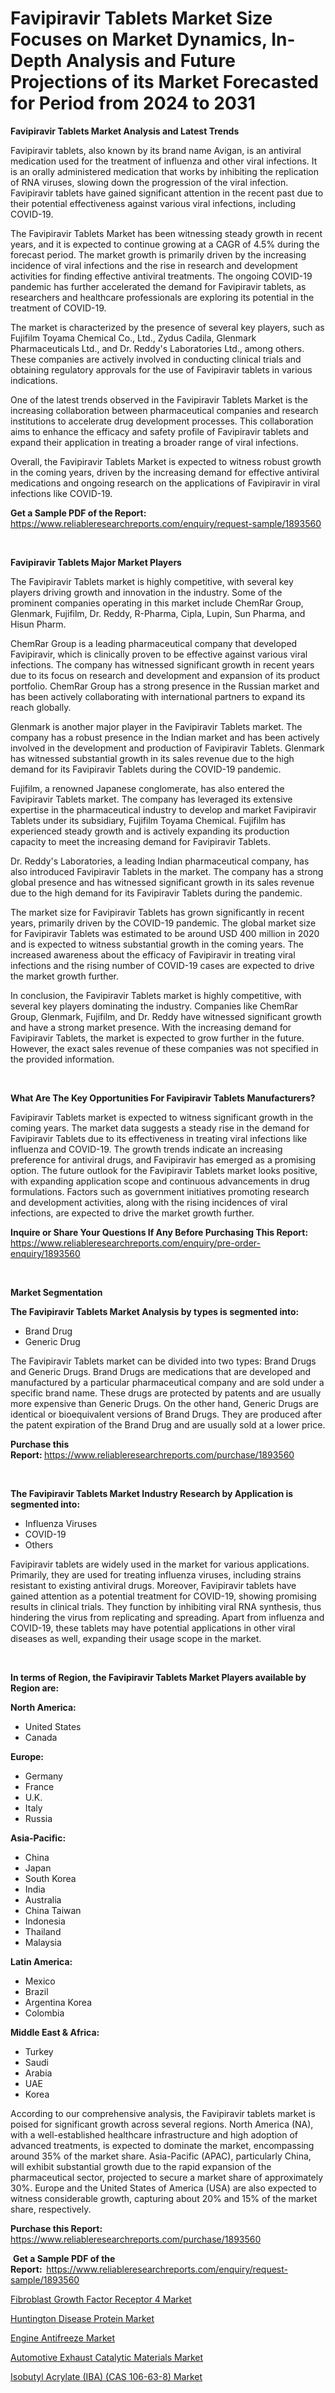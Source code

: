 <p><h1>Favipiravir Tablets Market Size Focuses on Market Dynamics, In-Depth Analysis and Future Projections of its Market Forecasted for Period from 2024 to 2031</h1></p><p><strong>Favipiravir Tablets Market Analysis and Latest Trends</strong></p>
<p><p>Favipiravir tablets, also known by its brand name Avigan, is an antiviral medication used for the treatment of influenza and other viral infections. It is an orally administered medication that works by inhibiting the replication of RNA viruses, slowing down the progression of the viral infection. Favipiravir tablets have gained significant attention in the recent past due to their potential effectiveness against various viral infections, including COVID-19.</p><p>The Favipiravir Tablets Market has been witnessing steady growth in recent years, and it is expected to continue growing at a CAGR of 4.5% during the forecast period. The market growth is primarily driven by the increasing incidence of viral infections and the rise in research and development activities for finding effective antiviral treatments. The ongoing COVID-19 pandemic has further accelerated the demand for Favipiravir tablets, as researchers and healthcare professionals are exploring its potential in the treatment of COVID-19.</p><p>The market is characterized by the presence of several key players, such as Fujifilm Toyama Chemical Co., Ltd., Zydus Cadila, Glenmark Pharmaceuticals Ltd., and Dr. Reddy's Laboratories Ltd., among others. These companies are actively involved in conducting clinical trials and obtaining regulatory approvals for the use of Favipiravir tablets in various indications.</p><p>One of the latest trends observed in the Favipiravir Tablets Market is the increasing collaboration between pharmaceutical companies and research institutions to accelerate drug development processes. This collaboration aims to enhance the efficacy and safety profile of Favipiravir tablets and expand their application in treating a broader range of viral infections.</p><p>Overall, the Favipiravir Tablets Market is expected to witness robust growth in the coming years, driven by the increasing demand for effective antiviral medications and ongoing research on the applications of Favipiravir in viral infections like COVID-19.</p></p>
<p><strong>Get a Sample PDF of the Report:&nbsp;</strong> <a href="https://www.reliableresearchreports.com/enquiry/request-sample/1893560">https://www.reliableresearchreports.com/enquiry/request-sample/1893560</a></p>
<p>&nbsp;</p>
<p><strong>Favipiravir Tablets Major Market Players</strong></p>
<p><p>The Favipiravir Tablets market is highly competitive, with several key players driving growth and innovation in the industry. Some of the prominent companies operating in this market include ChemRar Group, Glenmark, Fujifilm, Dr. Reddy, R-Pharma, Cipla, Lupin, Sun Pharma, and Hisun Pharm.</p><p>ChemRar Group is a leading pharmaceutical company that developed Favipiravir, which is clinically proven to be effective against various viral infections. The company has witnessed significant growth in recent years due to its focus on research and development and expansion of its product portfolio. ChemRar Group has a strong presence in the Russian market and has been actively collaborating with international partners to expand its reach globally.</p><p>Glenmark is another major player in the Favipiravir Tablets market. The company has a robust presence in the Indian market and has been actively involved in the development and production of Favipiravir Tablets. Glenmark has witnessed substantial growth in its sales revenue due to the high demand for its Favipiravir Tablets during the COVID-19 pandemic.</p><p>Fujifilm, a renowned Japanese conglomerate, has also entered the Favipiravir Tablets market. The company has leveraged its extensive expertise in the pharmaceutical industry to develop and market Favipiravir Tablets under its subsidiary, Fujifilm Toyama Chemical. Fujifilm has experienced steady growth and is actively expanding its production capacity to meet the increasing demand for Favipiravir Tablets.</p><p>Dr. Reddy's Laboratories, a leading Indian pharmaceutical company, has also introduced Favipiravir Tablets in the market. The company has a strong global presence and has witnessed significant growth in its sales revenue due to the high demand for its Favipiravir Tablets during the pandemic.</p><p>The market size for Favipiravir Tablets has grown significantly in recent years, primarily driven by the COVID-19 pandemic. The global market size for Favipiravir Tablets was estimated to be around USD 400 million in 2020 and is expected to witness substantial growth in the coming years. The increased awareness about the efficacy of Favipiravir in treating viral infections and the rising number of COVID-19 cases are expected to drive the market growth further.</p><p>In conclusion, the Favipiravir Tablets market is highly competitive, with several key players dominating the industry. Companies like ChemRar Group, Glenmark, Fujifilm, and Dr. Reddy have witnessed significant growth and have a strong market presence. With the increasing demand for Favipiravir Tablets, the market is expected to grow further in the future. However, the exact sales revenue of these companies was not specified in the provided information.</p></p>
<p>&nbsp;</p>
<p><strong>What Are The Key Opportunities For Favipiravir Tablets Manufacturers?</strong></p>
<p><p>Favipiravir Tablets market is expected to witness significant growth in the coming years. The market data suggests a steady rise in the demand for Favipiravir Tablets due to its effectiveness in treating viral infections like influenza and COVID-19. The growth trends indicate an increasing preference for antiviral drugs, and Favipiravir has emerged as a promising option. The future outlook for the Favipiravir Tablets market looks positive, with expanding application scope and continuous advancements in drug formulations. Factors such as government initiatives promoting research and development activities, along with the rising incidences of viral infections, are expected to drive the market growth further.</p></p>
<p><strong>Inquire or Share Your Questions If Any Before Purchasing This Report:</strong> <a href="https://www.reliableresearchreports.com/enquiry/pre-order-enquiry/1893560">https://www.reliableresearchreports.com/enquiry/pre-order-enquiry/1893560</a></p>
<p>&nbsp;</p>
<p><strong>Market Segmentation</strong></p>
<p><strong>The Favipiravir Tablets Market Analysis by types is segmented into:</strong></p>
<p><ul><li>Brand Drug</li><li>Generic Drug</li></ul></p>
<p><p>The Favipiravir Tablets market can be divided into two types: Brand Drugs and Generic Drugs. Brand Drugs are medications that are developed and manufactured by a particular pharmaceutical company and are sold under a specific brand name. These drugs are protected by patents and are usually more expensive than Generic Drugs. On the other hand, Generic Drugs are identical or bioequivalent versions of Brand Drugs. They are produced after the patent expiration of the Brand Drug and are usually sold at a lower price.</p></p>
<p><strong>Purchase this Report:&nbsp;</strong><a href="https://www.reliableresearchreports.com/purchase/1893560">https://www.reliableresearchreports.com/purchase/1893560</a></p>
<p>&nbsp;</p>
<p><strong>The Favipiravir Tablets Market Industry Research by Application is segmented into:</strong></p>
<p><ul><li>Influenza Viruses</li><li>COVID-19</li><li>Others</li></ul></p>
<p><p>Favipiravir tablets are widely used in the market for various applications. Primarily, they are used for treating influenza viruses, including strains resistant to existing antiviral drugs. Moreover, Favipiravir tablets have gained attention as a potential treatment for COVID-19, showing promising results in clinical trials. They function by inhibiting viral RNA synthesis, thus hindering the virus from replicating and spreading. Apart from influenza and COVID-19, these tablets may have potential applications in other viral diseases as well, expanding their usage scope in the market.</p></p>
<p>&nbsp;</p>
<p><strong>In terms of Region, the Favipiravir Tablets Market Players available by Region are:</strong></p>
<p>
    <p> <strong> North America: </strong>
        <ul>
            <li>United States</li>
            <li>Canada</li>
        </ul>
        </p> 
    <p> <strong> Europe: </strong>
        <ul>
            <li>Germany</li>
            <li>France</li>
            <li>U.K.</li>
            <li>Italy</li>
            <li>Russia</li>
        </ul>
        </p> 
    <p> <strong> Asia-Pacific: </strong>
        <ul>
            <li>China</li>
            <li>Japan</li>
            <li>South Korea</li>
            <li>India</li>
            <li>Australia</li>
            <li>China Taiwan</li>
            <li>Indonesia</li>
            <li>Thailand</li>
            <li>Malaysia</li>
        </ul>
        </p> 
    <p> <strong> Latin America: </strong>
        <ul>
            <li>Mexico</li>
            <li>Brazil</li>
            <li>Argentina Korea</li>
            <li>Colombia</li>
        </ul>
        </p> 
    <p> <strong> Middle East & Africa: </strong>
        <ul>
            <li>Turkey</li>
            <li>Saudi</li>
            <li>Arabia</li>
            <li>UAE</li>
            <li>Korea</li>
        </ul>
    </p>
    </p>
<p><p>According to our comprehensive analysis, the Favipiravir tablets market is poised for significant growth across several regions. North America (NA), with a well-established healthcare infrastructure and high adoption of advanced treatments, is expected to dominate the market, encompassing around 35% of the market share. Asia-Pacific (APAC), particularly China, will exhibit substantial growth due to the rapid expansion of the pharmaceutical sector, projected to secure a market share of approximately 30%. Europe and the United States of America (USA) are also expected to witness considerable growth, capturing about 20% and 15% of the market share, respectively.</p></p>
<p><strong>Purchase this Report: </strong><a href="https://www.reliableresearchreports.com/purchase/1893560">https://www.reliableresearchreports.com/purchase/1893560</a></p>
<p>&nbsp;<strong>Get a Sample PDF of the Report:&nbsp;&nbsp;</strong><a href="https://www.reliableresearchreports.com/enquiry/request-sample/1893560">https://www.reliableresearchreports.com/enquiry/request-sample/1893560</a></p>
<p><strong></strong></p>
<p><p><a href="https://github.com/juniordelafrance/Market-Research-Report-List-1/blob/main/fibroblast-growth-factor-receptor-4-market.md">Fibroblast Growth Factor Receptor 4 Market</a></p><p><a href="https://github.com/irfadac/Market-Research-Report-List-1/blob/main/huntington-disease-protein-market.md">Huntington Disease Protein Market</a></p><p><a href="https://medium.com/@meganlee6679/analyzing-engine-antifreeze-market-global-industry-perspective-and-forecast-2024-to-2031-7f27af76dd10">Engine Antifreeze Market</a></p><p><a href="https://medium.com/@meganlee6679/automotive-exhaust-catalytic-materials-market-size-cagr-trends-2024-2030-711a3b1127a0">Automotive Exhaust Catalytic Materials Market</a></p><p><a href="https://medium.com/@meganlee6679/isobutyl-acrylate-iba-cas-106-63-8-market-analysis-its-cagr-market-segmentation-and-global-17d40a0554fc">Isobutyl Acrylate (IBA) (CAS 106-63-8) Market</a></p></p>
